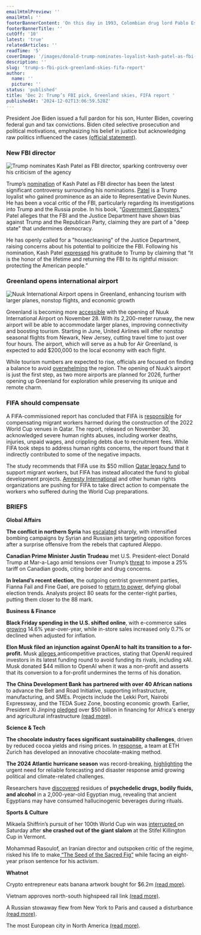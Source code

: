 ```yaml
---
emailHtmlPreview: ''
emailHtml: ''
footerBannerContent: 'On this day in 1993, Colombian drug lord Pablo Escobar, head of the Medellín cartel and one of the most powerful drug traffickers of the 1980s and early ''90s, was killed in a shoot-out with authorities.'
footerBannerTitle: ''
cutOff: '10'
latest: 'true'
relatedArticles: ''
readTime: '5'
coverImage: '/images/donald-trump-nominates-loyalist-kash-patel-as-fbi-director-gzMz.webp'
description: ''
slug: 'trump-s-fbi-pick-greenland-skies-fifa-report'
author:
  name: ''
  picture: ''
status: 'published'
title: 'Dec 2: Trump’s FBI pick, Greenland skies, FIFA report '
publishedAt: '2024-12-02T13:06:59.528Z'
---
```


President Joe Biden issued a full pardon for his son, Hunter Biden, covering federal gun and tax convictions. Biden cited selective prosecution and political motivations, emphasizing his belief in justice but acknowledging raw politics influenced the cases [(official statement)](https://www.whitehouse.gov/briefing-room/statements-releases/2024/12/01/statement-from-president-joe-biden-11/).

### New FBI director

![Trump nominates Kash Patel as FBI director, sparking controversy over his criticism of the agency](/images/donald-trump-nominates-loyalist-kash-patel-as-fbi-director-UxMj.webp)

Trump’s [nomination](https://edition.cnn.com/2024/11/30/politics/kash-patel-fbi-director-trump/index.html) of Kash Patel as FBI director has been the latest significant controversy surrounding his nominations. [Patel](https://www.aljazeera.com/news/2024/12/1/who-is-kash-patel-the-trump-loyalist-tapped-to-run-the-fbi) is a Trump loyalist who gained prominence as an aide to Representative Devin Nunes. He has been a vocal critic of the FBI, particularly regarding its investigations into Trump and the Russia probe. In his book, “[Government Gangsters](https://www.google.co.in/books/edition/Government_Gangsters/CBZrzwEACAAJ?hl=en),” Patel alleges that the FBI and the Justice Department have shown bias against Trump and the Republican Party, claiming they are part of a "deep state" that undermines democracy.

He has openly called for a "housecleaning" of the Justice Department, raising concerns about his potential to politicize the FBI. Following his nomination, Kash Patel [expressed](https://www.msn.com/en-us/news/politics/what-kash-patel-has-said-about-the-fbi/ar-AA1v4uDz?ocid=BingNewsSerp) his gratitude to Trump by claiming that “it is the honor of the lifetime and returning the FBI to its rightful mission: protecting the American people.”

### Greenland opens international airport

![Nuuk International Airport opens in Greenland, enhancing tourism with larger planes, nonstop flights, and economic growth](/images/greenland-opens-major-international-airport-which-could-open-tourism-IxNz.webp)

Greenland is becoming more [accessible](https://edition.cnn.com/2024/11/27/travel/greenland-nuuk-international-airport-new/index.html) with the opening of Nuuk International Airport on November 28. With its 2,200-meter runway, the new airport will be able to accommodate larger planes, improving connectivity and boosting tourism. Starting in June, United Airlines will offer nonstop seasonal flights from Newark, New Jersey, cutting travel time to just over four hours. The airport, which will serve as a hub for Air Greenland, is expected to add $200,000 to the local economy with each flight.

While tourism numbers are expected to rise, officials are focused on finding a balance to avoid [overwhelming](https://www.msn.com/en-us/travel/news/greenland-is-gorgeous-and-uncrowded-now-here-come-the-americans/ar-AA1sIp4J) the region. The opening of Nuuk’s airport is just the first step, as two more airports are planned for 2026, further opening up Greenland for exploration while preserving its unique and remote charm.

### FIFA should compensate

A FIFA-commissioned report has concluded that FIFA is [responsible](https://www.npr.org/2024/11/30/nx-s1-5211297/soccer-qatar-world-cup-saudi-arabia-human-rights) for compensating migrant workers harmed during the construction of the 2022 World Cup venues in Qatar. The report, released on November 30, acknowledged severe human rights abuses, including worker deaths, injuries, unpaid wages, and crippling debts due to recruitment fees. While FIFA took steps to address human rights concerns, the report found that it indirectly contributed to some of the negative impacts.

The study recommends that FIFA use its $50 million [Qatar legacy fund](https://inside.fifa.com/about-fifa/official-documents/qatar-2022-legacy-fund-plan#legacy-fund-overview) to support migrant workers, but FIFA has instead allocated the fund to global development projects. [Amnesty International](https://www.amnesty.org.uk/press-releases/fifa-must-secure-binding-human-rights-safeguards-2030-and-2034-world-cup-hosts-new) and other human rights organizations are pushing for FIFA to take direct action to compensate the workers who suffered during the World Cup preparations.

### BRIEFS

**Global Affairs**

**The conflict in northern Syria** has [escalated](https://edition.cnn.com/2024/12/01/middleeast/syrian-regime-airstrikes-opposition-forces-intl/index.html) sharply, with intensified bombing campaigns by Syrian and Russian jets targeting opposition forces after a surprise offensive from the rebels that captured Aleppo.

**Canadian Prime Minister Justin Trudeau** met U.S. President-elect Donald Trump at Mar-a-Lago amid tensions over Trump’s [threat](https://time.com/7199118/canadian-prime-minister-trudeau-flies-to-florida-to-meet-with-trump-after-tariffs-threat/) to impose a 25% tariff on Canadian goods, citing border and drug concerns.

**In Ireland’s recent election**, the outgoing centrist government parties, Fianna Fail and Fine Gael, are poised to [return to power,](https://www.bbc.com/news/articles/cdxyx5704xeo) defying global election trends. Analysts project 80 seats for the center-right parties, putting them closer to the 88 mark.

**Business & Finance**

**Black Friday spending in the U.S. shifted online**, with e-commerce sales [growing](https://www.msn.com/en-us/money/other/total-us-black-friday-spending-in-stores-and-online-rose-34-year-over-year-data-shows/ar-AA1v2GPn?ocid=BingNewsSerp) 14.6% year-over-year, while in-store sales increased only 0.7% or declined when adjusted for inflation.

**Elon Musk filed an injunction against OpenAI to halt its transition to a for-profit.** Musk [alleges ](https://techcrunch.com/2024/11/30/elon-musk-files-for-injunction-to-halt-openais-transition-to-a-for-profit/)anticompetitive practices, stating that OpenAI required investors in its latest funding round to avoid funding its rivals, including xAI. Musk donated $44 million to OpenAI when it was a non-profit and asserts that its conversion to a for-profit undermines the terms of his donation.

**The China Development Bank has partnered with over 40 African nations** to advance the Belt and Road Initiative, supporting infrastructure, manufacturing, and SMEs. Projects include the Lekki Port, Nairobi Expressway, and the TEDA Suez Zone, boosting economic growth. Earlier, President Xi Jinping [pledged](https://www.nbcnews.com/news/world/china-africa-summit-us-xi-jinping-rcna169673) over $50 billion in financing for Africa's energy and agricultural infrastructure [(read more)](https://www.chinadaily.com.cn/a/202411/29/WS67498428a310f1265a1d0504.html).

**Science & Tech**

**The chocolate industry faces significant sustainability challenges**, driven by reduced cocoa yields and rising prices. In [response](https://www.wired.com/story/chocolate-has-a-sustainability-problem-science-thinks-its-found-the-answer/#:~:text=a%20Sustainability%20Problem.-,Science%20Thinks%20It%27s%20Found%20the%20Answer,and%20improve%20farmer%20revenue%20streams.), a team at ETH Zurich has developed an innovative chocolate-making method.

**The 2024 Atlantic hurricane season** was record-breaking, [highlighting](https://www.theverge.com/2024/11/26/24306445/atlantic-hurricane-season-end-2024-noaa) the urgent need for reliable forecasting and disaster response amid growing political and climate-related challenges.

Researchers have [discovered](https://edition.cnn.com/2024/11/26/science/egyptian-bes-mug-hallucinogens/index.html) residues of **psychedelic drugs, bodily fluids, and alcohol** in a 2,000-year-old Egyptian mug, revealing that ancient Egyptians may have consumed hallucinogenic beverages during rituals.

**Sports & Culture**

Mikaela Shiffrin’s pursuit of her 100th World Cup win was [interrupted ](https://edition.cnn.com/2024/11/30/sport/mikaela-shiffrin-world-cup-win-100-spt-intl/index.html)on Saturday after **she crashed out of the giant slalom** at the Stifel Killington Cup in Vermont.

Mohammad Rasoulof, an Iranian director and outspoken critic of the regime, risked his life to make[ “The Seed of the Sacred Fig”](https://www.nbcnews.com/pop-culture/the-seed-of-the-sacred-fig-interview-iranian-director-rasoulof-rcna180183) while facing an eight-year prison sentence for his activism.

**Whatnot**

Crypto entrepreneur eats banana artwork bought for $6.2m [(read more)](https://www.bbc.com/news/articles/cqj051glrr9o).

Vietnam approves north-south highspeed rail link [(read more)](https://www.dw.com/en/vietnam-greenlights-north-south-highspeed-rail-link/a-70928215).

A Russian stowaway flew from New York to Paris and caused a disturbance [(read more)](https://edition.cnn.com/2024/11/30/us/delta-stowaway-passenger-return-flight/index.html).

The most European city in North America [(read more)](https://dailypassport.com/most-european-city-north-america-quebec-city-canada/).